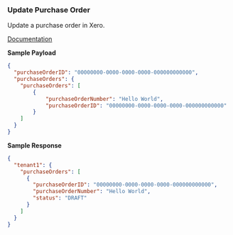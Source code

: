 ### Update Purchase Order

Update a purchase order in Xero.

[Documentation](https://xeroapi.github.io/xero-node/accounting/index.html#api-Accounting-updatePurchaseOrder)

**Sample Payload**
```json
{
  "purchaseOrderID": "00000000-0000-0000-0000-000000000000",
  "purchaseOrders": {
    "purchaseOrders": [
        {
            "purchaseOrderNumber": "Hello World",
            "purchaseOrderID": "00000000-0000-0000-0000-000000000000"
        }
    ]
  }
}
```

**Sample Response**
```json
{
  "tenant1": {
    "purchaseOrders": [
      {
        "purchaseOrderID": "00000000-0000-0000-0000-000000000000",
        "purchaseOrderNumber": "Hello World",
        "status": "DRAFT"
      }
    ]
  }
}
```
